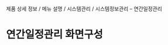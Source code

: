 <!--breadcrumb:제품 상세 정보 / 메뉴 설명 / 시스템관리 / 시스템정보관리 – 연간일정관리--><span class="md-breadcrumb">제품 상세 정보 / 메뉴 설명 / 시스템관리 / 시스템정보관리 – 연간일정관리</span>
# 연간일정관리 화면구성
